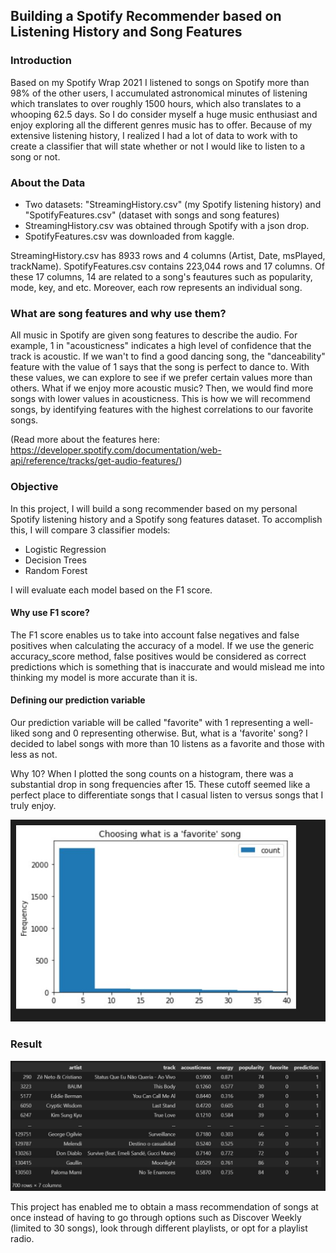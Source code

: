 ## Building a Spotify Recommender based on Listening History and Song Features

### Introduction
Based on my Spotify Wrap 2021 I listened to songs on Spotify more than 98% of the other users, I accumulated astronomical minutes of listening which translates to over roughly 1500 hours, which also translates to a whooping 62.5 days. So I do consider myself a huge music enthusiast and enjoy exploring all the different genres music has to offer. Because of my extensive listening history, I realized I had a lot of data to work with to create a classifier that will state whether or not I would like to listen to a song or not.

### About the Data 
* Two datasets: "StreamingHistory.csv" (my Spotify listening history) and "SpotifyFeatures.csv" (dataset with songs and song features)
* StreamingHistory.csv was obtained through Spotify with a json drop.
* SpotifyFeatures.csv was downloaded from kaggle.

StreamingHistory.csv has 8933 rows and 4 columns (Artist, Date, msPlayed, trackName). SpotifyFeatures.csv contains 223,044 rows and 17 columns. Of these 17 columns, 14 are related to a song's feautures such as popularity, mode, key, and etc.  Moreover, each row represents an individual song. 

### What are song features and why use them? 
All music in Spotify are given song features to describe the audio. For example, 1 in "acousticness" indicates a high level of confidence that the track is acoustic. If we wan't to find a good dancing song, the "danceability" feature with the value of 1 says that the song is perfect to dance to. With these values, we can explore to see if we prefer certain values more than others. What if we enjoy more acoustic music? Then, we would find more songs with lower values in acousticness. This is how we will recommend songs, by identifying features with the highest correlations to our favorite songs. 

(Read more about the features here: https://developer.spotify.com/documentation/web-api/reference/tracks/get-audio-features/)

### Objective
In this project, I will build a song recommender based on my personal Spotify listening history and a Spotify song features dataset. To accomplish this, I will compare 3 classifier models: 
* Logistic Regression
* Decision Trees 
* Random Forest

I will evaluate each model based on the F1 score.

#### Why use F1 score? 
The F1 score enables us to take into account false negatives and false positives when calculating the accuracy of a model. If we use the generic accuracy_score method, false positives would be considered as correct predictions which is something that is inaccurate and would mislead me into thinking my model is more accurate than it is. 

#### Defining our prediction variable
Our prediction variable will be called "favorite" with 1 representing a well-liked song and 0 representing otherwise.
But, what is a 'favorite' song? I decided to label songs with more than 10 listens as a favorite and those with less as not. 

Why 10? When I plotted the song counts on a histogram, there was a substantial drop in song frequencies after 15. These cutoff seemed like a perfect place to differentiate songs that I casual listen to versus songs that I truly enjoy. 

![favorite](data/data.jpg)

### Result
![Recommendations](data/recommend.jpg)

This project has enabled me to obtain a mass recommendation of songs at once instead of having to go through options such as Discover Weekly (limited to 30 songs), look through different playlists, or opt for a playlist radio.
